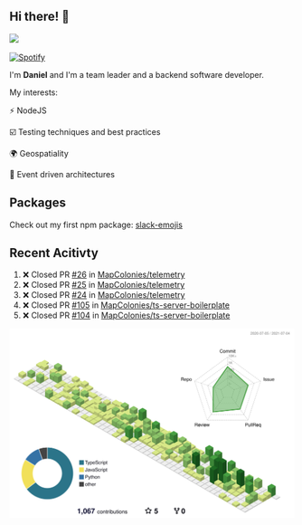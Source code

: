 ## Hi there! 👋

<p>
  <img src="https://github-readme-stats.vercel.app/api?username=syncush&theme=tokyonight">
</p>

[![Spotify](https://novatorem-rust.vercel.app/api/spotify)](https://open.spotify.com/user/syncush)

I'm **Daniel** and I'm a team leader and a backend software developer.

My interests:

⚡ NodeJS

☑️ Testing techniques and best practices

🌍 Geospatiality

🧠 Event driven architectures

## Packages
Check out my first npm package: [slack-emojis](https://www.npmjs.com/package/slack-emojis)

## Recent Acitivty
<!--START_SECTION:activity-->
1. ❌ Closed PR [#26](https://github.com/MapColonies/telemetry/pull/26) in [MapColonies/telemetry](https://github.com/MapColonies/telemetry)
2. ❌ Closed PR [#25](https://github.com/MapColonies/telemetry/pull/25) in [MapColonies/telemetry](https://github.com/MapColonies/telemetry)
3. ❌ Closed PR [#24](https://github.com/MapColonies/telemetry/pull/24) in [MapColonies/telemetry](https://github.com/MapColonies/telemetry)
4. ❌ Closed PR [#105](https://github.com/MapColonies/ts-server-boilerplate/pull/105) in [MapColonies/ts-server-boilerplate](https://github.com/MapColonies/ts-server-boilerplate)
5. ❌ Closed PR [#104](https://github.com/MapColonies/ts-server-boilerplate/pull/104) in [MapColonies/ts-server-boilerplate](https://github.com/MapColonies/ts-server-boilerplate)
<!--END_SECTION:activity-->

![contrib](./profile-3d-contrib/profile-green-animate.svg)

